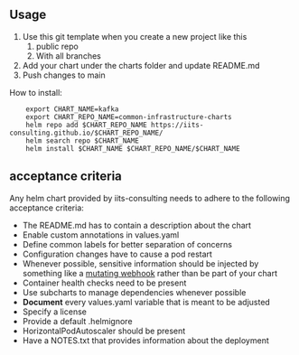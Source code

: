 ## Usage

1. Use this git template when you create a new project like this
    1. public repo
    2. With all branches
2. Add your chart under the charts folder and update README.md
3. Push changes to main

How to install:

```shell
    export CHART_NAME=kafka
    export CHART_REPO_NAME=common-infrastructure-charts
    helm repo add $CHART_REPO_NAME https://iits-consulting.github.io/$CHART_REPO_NAME/
    helm search repo $CHART_NAME
    helm install $CHART_NAME $CHART_REPO_NAME/$CHART_NAME
```

## acceptance criteria

Any helm chart provided by iits-consulting needs to adhere to the following acceptance criteria:

* The README.md has to contain a description about the chart
* Enable custom annotations in values.yaml
* Define common labels for better separation of concerns
* Configuration changes have to cause a pod restart
* Whenever possible, sensitive information should be injected by something like
  a [mutating webhook](https://banzaicloud.com/docs/bank-vaults/mutating-webhook/) rather than be part of your chart
* Container health checks need to be present
* Use subcharts to manage dependencies whenever possible
* **Document** every values.yaml variable that is meant to be adjusted
* Specify a license
* Provide a default .helmignore
* HorizontalPodAutoscaler should be present
* Have a NOTES.txt that provides information about the deployment
